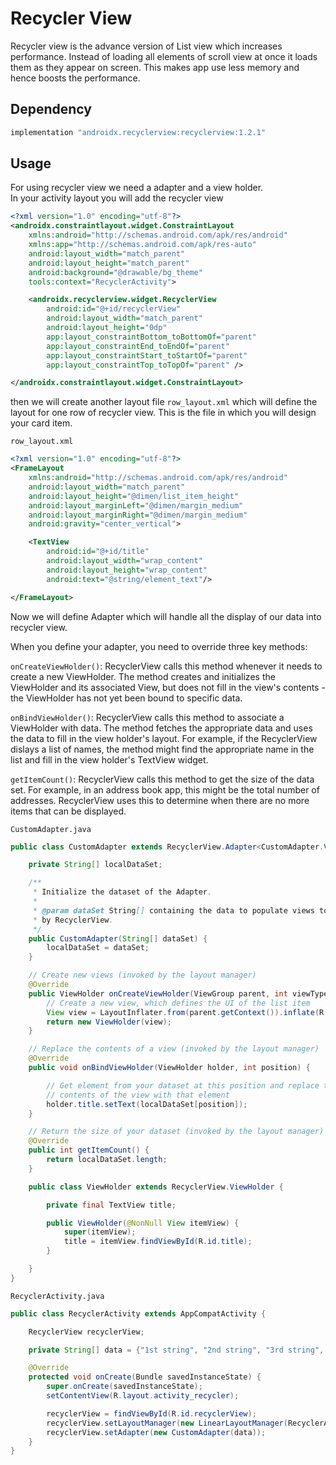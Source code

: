 # Recycler View

Recycler view is the advance version of List view which increases performance. Instead of loading all elements of scroll view at once it loads them as they appear on screen. This makes app use less memory and hence boosts the performance.

## Dependency

```Java
implementation "androidx.recyclerview:recyclerview:1.2.1"
```

## Usage

For using recycler view we need a adapter and a view holder.  
In your activity layout you will add the recycler view

```xml
<?xml version="1.0" encoding="utf-8"?>
<androidx.constraintlayout.widget.ConstraintLayout
    xmlns:android="http://schemas.android.com/apk/res/android"
    xmlns:app="http://schemas.android.com/apk/res-auto"
    android:layout_width="match_parent"
    android:layout_height="match_parent"
    android:background="@drawable/bg_theme"
    tools:context="RecyclerActivity">

    <androidx.recyclerview.widget.RecyclerView
        android:id="@+id/recyclerView"
        android:layout_width="match_parent"
        android:layout_height="0dp"
        app:layout_constraintBottom_toBottomOf="parent"
        app:layout_constraintEnd_toEndOf="parent"
        app:layout_constraintStart_toStartOf="parent"
        app:layout_constraintTop_toTopOf="parent" />

</androidx.constraintlayout.widget.ConstraintLayout>
```

then we will create another layout file `row_layout.xml` which will define the layout for one row of recycler view. This is the file in which you will design your card item.

`row_layout.xml`

```xml
<?xml version="1.0" encoding="utf-8"?>
<FrameLayout
    xmlns:android="http://schemas.android.com/apk/res/android"
    android:layout_width="match_parent"
    android:layout_height="@dimen/list_item_height"
    android:layout_marginLeft="@dimen/margin_medium"
    android:layout_marginRight="@dimen/margin_medium"
    android:gravity="center_vertical">

    <TextView
        android:id="@+id/title"
        android:layout_width="wrap_content"
        android:layout_height="wrap_content"
        android:text="@string/element_text"/>

</FrameLayout>
```

Now we will define Adapter which will handle all the display of our data into recycler view.

When you define your adapter, you need to override three key methods:

`onCreateViewHolder()`: RecyclerView calls this method whenever it needs to create a new ViewHolder. The method creates and initializes the ViewHolder and its associated View, but does not fill in the view's contents - the ViewHolder has not yet been bound to specific data.

`onBindViewHolder()`: RecyclerView calls this method to associate a ViewHolder with data. The method fetches the appropriate data and uses the data to fill in the view holder's layout. For example, if the RecyclerView dislays a list of names, the method might find the appropriate name in the list and fill in the view holder's TextView widget.

`getItemCount()`: RecyclerView calls this method to get the size of the data set. For example, in an address book app, this might be the total number of addresses. RecyclerView uses this to determine when there are no more items that can be displayed.

`CustomAdapter.java`

```Java
public class CustomAdapter extends RecyclerView.Adapter<CustomAdapter.ViewHolder> {

    private String[] localDataSet;

    /**
     * Initialize the dataset of the Adapter.
     *
     * @param dataSet String[] containing the data to populate views to be used
     * by RecyclerView.
     */
    public CustomAdapter(String[] dataSet) {
        localDataSet = dataSet;
    }

    // Create new views (invoked by the layout manager)
    @Override
    public ViewHolder onCreateViewHolder(ViewGroup parent, int viewType) {
        // Create a new view, which defines the UI of the list item
        View view = LayoutInflater.from(parent.getContext()).inflate(R.layout.row_layout, parent, false);
        return new ViewHolder(view);
    }

    // Replace the contents of a view (invoked by the layout manager)
    @Override
    public void onBindViewHolder(ViewHolder holder, int position) {

        // Get element from your dataset at this position and replace the
        // contents of the view with that element
        holder.title.setText(localDataSet[position]);
    }

    // Return the size of your dataset (invoked by the layout manager)
    @Override
    public int getItemCount() {
        return localDataSet.length;
    }

    public class ViewHolder extends RecyclerView.ViewHolder {

        private final TextView title;

        public ViewHolder(@NonNull View itemView) {
            super(itemView);
            title = itemView.findViewById(R.id.title);
        }

    }
}

```

`RecyclerActivity.java`

```Java
public class RecyclerActivity extends AppCompatActivity {

    RecyclerView recyclerView;

    private String[] data = {"1st string", "2nd string", "3rd string", "4th string", "5th string", "6th string", "7th string", "8th string", "9th string", "10th string", "11th string"};

    @Override
    protected void onCreate(Bundle savedInstanceState) {
        super.onCreate(savedInstanceState);
        setContentView(R.layout.activity_recycler);

        recyclerView = findViewById(R.id.recyclerView);
        recyclerView.setLayoutManager(new LinearLayoutManager(RecyclerActivity.this));
        recyclerView.setAdapter(new CustomAdapter(data));
    }
}
```
